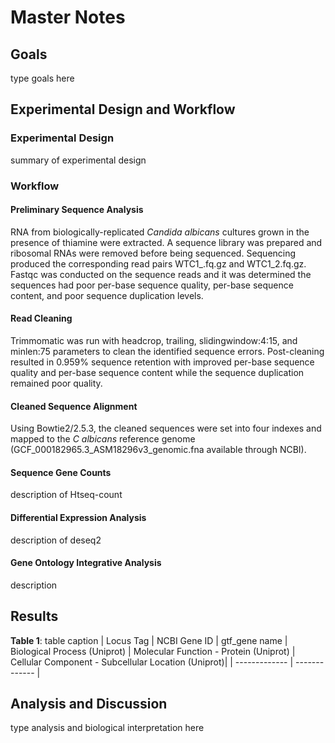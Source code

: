 # Master Notes
## Goals
type goals here
## Experimental Design and Workflow
### Experimental Design
summary of experimental design
### Workflow
#### Preliminary Sequence Analysis
RNA from biologically-replicated _Candida albicans_ cultures grown in the presence of thiamine were extracted. A sequence library was prepared and ribosomal RNAs were removed 
before being sequenced. Sequencing produced the corresponding read pairs WTC1_.fq.gz and WTC1_2.fq.gz. Fastqc was conducted on the sequence reads and it was determined the 
sequences had poor per-base sequence quality, per-base sequence content, and poor sequence duplication levels. 
#### Read Cleaning
Trimmomatic was run with headcrop, trailing, slidingwindow:4:15, and minlen:75 parameters to clean the identified sequence errors. Post-cleaning resulted in 0.959% sequence
retention with improved per-base sequence quality and per-base sequence content while the sequence duplication remained poor quality.
#### Cleaned Sequence Alignment
Using Bowtie2/2.5.3, the cleaned sequences were set into four indexes and mapped to the _C albicans_ reference genome (GCF_000182965.3_ASM18296v3_genomic.fna available 
through NCBI).
#### Sequence Gene Counts
description of Htseq-count
#### Differential Expression Analysis
description of deseq2
#### Gene Ontology Integrative Analysis
description
####
## Results
__Table 1__: table caption
| Locus Tag | NCBI Gene ID | gtf_gene name | Biological Process (Uniprot) | Molecular Function - Protein (Uniprot) | Cellular Component - Subcellular Location (Uniprot)|
| ------------- | ------------- |
## Analysis and Discussion
type analysis and biological interpretation here
